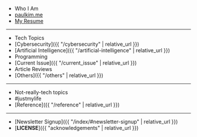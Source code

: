 * Who I Am
* [paulkim.me](https://paulkim.me/?utm_source=techblog&utm_content=navbar)
* [My Resume](https://resume.paulkim.me/?utm_source=techblog&utm_content=navbar)

***

* Tech Topics
* [Cybersecurity]({{ "/cybersecurity" | relative_url }})
* [Artificial Intelligence]({{ "/artificial-intelligence" | relative_url }})
* Programming
* [Current Issue]({{ "/current_issue" | relative_url }})
* Article Reviews
* [Others]({{ "/others" | relative_url }})

***

* Not-really-tech topics
* #justmylife
* [Reference]({{ "/reference" | relative_url }})

***

* [Newsletter Signup]({{ "/index/#newsletter-signup" | relative_url }})
* [**LICENSE**]({{ "acknowledgements" | relative_url }})